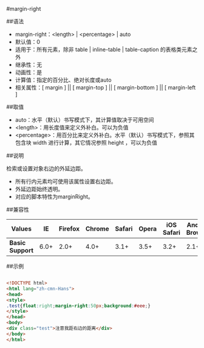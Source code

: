 #margin-right

##语法

- margin-right：&lt;length&gt; | &lt;percentage&gt; | auto
- 默认值：0
- 适用于：所有元素，除非 table | inline-table | table-caption 的表格类元素之外
- 继承性：无
- 动画性：是
- 计算值：指定的百分比、绝对长度或auto
- 相关属性：[ margin ] || [ margin-top ] || [ margin-bottom ] || [ margin-left ]


##取值

- auto：水平（默认）书写模式下，其计算值取决于可用空间
- &lt;length&gt;：用长度值来定义外补白。可以为负值
- &lt;percentage&gt;：用百分比来定义外补白。水平（默认）书写模式下，参照其包含块 width 进行计算，其它情况参照 height ，可以为负值


##说明

检索或设置对象右边的外延边距。

- 所有行内元素均可使用该属性设置右边距。
- 外延边距始终透明。
- 对应的脚本特性为marginRight。


##兼容性


<table class="compatible">
<thead>
	<tr>
		<th>Values</th>
		<th>IE</th>
		<th>Firefox</th>
		<th>Chrome</th>
		<th>Safari</th>
		<th>Opera</th>
		<th>iOS Safari</th>
		<th>Android Browser</th>
		<th>Android Chrome</th>
	</tr>
</thead>
<tbody>
	<tr>
		<td><strong>Basic Support</strong></td>
		<td class="support">6.0+</td>
		<td class="support">2.0+</td>
		<td class="support">4.0+</td>
		<td class="support">3.1+</td>
		<td class="support">3.5+</td>
		<td class="support">3.2+</td>
		<td class="support">2.1+</td>
		<td class="support">18.0+</td>
	</tr>
</tbody>
</table>




##示例

```html

<!DOCTYPE html>
<html lang="zh-cmn-Hans">
<head>
<style>
.test{float:right;margin-right:50px;background:#eee;}
</style>
</head>
<body>
<div class="test">注意我距右边的距离</div>
</body>
</html>

```
